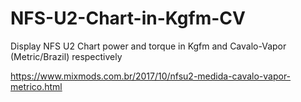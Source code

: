 # NFS-U2-Chart-in-Kgfm-CV
Display NFS U2 Chart power and torque in Kgfm and Cavalo-Vapor (Metric/Brazil) respectively

https://www.mixmods.com.br/2017/10/nfsu2-medida-cavalo-vapor-metrico.html

